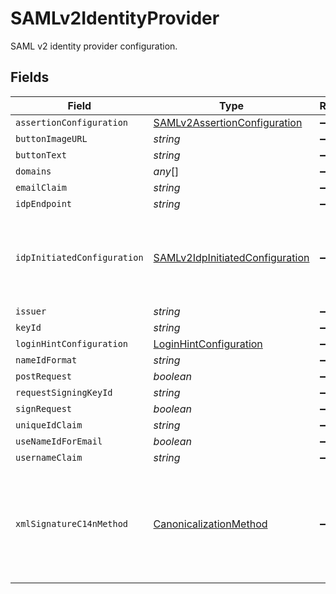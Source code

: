 # SAMLv2IdentityProvider

SAML v2 identity provider configuration.


## Fields

| Field                                                                                             | Type                                                                                              | Required                                                                                          | Description                                                                                       |
| ------------------------------------------------------------------------------------------------- | ------------------------------------------------------------------------------------------------- | ------------------------------------------------------------------------------------------------- | ------------------------------------------------------------------------------------------------- |
| `assertionConfiguration`                                                                          | [SAMLv2AssertionConfiguration](../../models/shared/samlv2assertionconfiguration.md)               | :heavy_minus_sign:                                                                                | N/A                                                                                               |
| `buttonImageURL`                                                                                  | *string*                                                                                          | :heavy_minus_sign:                                                                                | N/A                                                                                               |
| `buttonText`                                                                                      | *string*                                                                                          | :heavy_minus_sign:                                                                                | N/A                                                                                               |
| `domains`                                                                                         | *any*[]                                                                                           | :heavy_minus_sign:                                                                                | N/A                                                                                               |
| `emailClaim`                                                                                      | *string*                                                                                          | :heavy_minus_sign:                                                                                | N/A                                                                                               |
| `idpEndpoint`                                                                                     | *string*                                                                                          | :heavy_minus_sign:                                                                                | N/A                                                                                               |
| `idpInitiatedConfiguration`                                                                       | [SAMLv2IdpInitiatedConfiguration](../../models/shared/samlv2idpinitiatedconfiguration.md)         | :heavy_minus_sign:                                                                                | Config for regular SAML IDP configurations that support IdP initiated requests                    |
| `issuer`                                                                                          | *string*                                                                                          | :heavy_minus_sign:                                                                                | N/A                                                                                               |
| `keyId`                                                                                           | *string*                                                                                          | :heavy_minus_sign:                                                                                | N/A                                                                                               |
| `loginHintConfiguration`                                                                          | [LoginHintConfiguration](../../models/shared/loginhintconfiguration.md)                           | :heavy_minus_sign:                                                                                | N/A                                                                                               |
| `nameIdFormat`                                                                                    | *string*                                                                                          | :heavy_minus_sign:                                                                                | N/A                                                                                               |
| `postRequest`                                                                                     | *boolean*                                                                                         | :heavy_minus_sign:                                                                                | N/A                                                                                               |
| `requestSigningKeyId`                                                                             | *string*                                                                                          | :heavy_minus_sign:                                                                                | N/A                                                                                               |
| `signRequest`                                                                                     | *boolean*                                                                                         | :heavy_minus_sign:                                                                                | N/A                                                                                               |
| `uniqueIdClaim`                                                                                   | *string*                                                                                          | :heavy_minus_sign:                                                                                | N/A                                                                                               |
| `useNameIdForEmail`                                                                               | *boolean*                                                                                         | :heavy_minus_sign:                                                                                | N/A                                                                                               |
| `usernameClaim`                                                                                   | *string*                                                                                          | :heavy_minus_sign:                                                                                | N/A                                                                                               |
| `xmlSignatureC14nMethod`                                                                          | [CanonicalizationMethod](../../models/shared/canonicalizationmethod.md)                           | :heavy_minus_sign:                                                                                | XML canonicalization method enumeration. This is used for the IdP and SP side of FusionAuth SAML. |